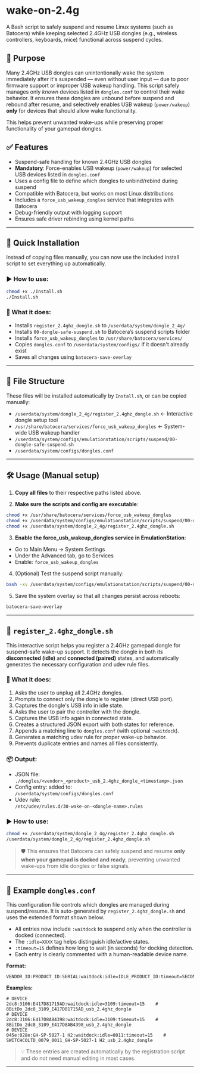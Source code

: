 # wake-on-2.4g

A Bash script to safely suspend and resume Linux systems (such as Batocera) while keeping selected 2.4GHz USB dongles (e.g., wireless controllers, keyboards, mice) functional across suspend cycles.

## 🎯 Purpose

Many 2.4GHz USB dongles can unintentionally wake the system immediately after it's suspended — even without user input — due to poor firmware support or improper USB wakeup handling. This script safely manages only *known* devices listed in `dongles.conf` to control their wake behavior. It ensures these dongles are unbound before suspend and rebound after resume, and selectively enables USB wakeup (`power/wakeup`) **only** for devices that should allow wake functionality.

This helps prevent unwanted wake-ups while preserving proper functionality of your gamepad dongles.

## ✅ Features

- Suspend-safe handling for known 2.4GHz USB dongles
- **Mandatory**: Force-enables USB wakeup (`power/wakeup`) for selected USB devices listed in `dongles.conf`
- Uses a config file to define which dongles to unbind/rebind during suspend
- Compatible with Batocera, but works on most Linux distributions
- Includes a `force_usb_wakeup_dongles` service that integrates with Batocera
- Debug-friendly output with logging support
- Ensures safe driver rebinding using kernel paths

---

## 🚀 Quick Installation

Instead of copying files manually, you can now use the included install script to set everything up automatically.

### ▶️ How to use:

```bash
chmod +x ./Install.sh
./Install.sh
```

### 🧰 What it does:

- Installs `register_2.4ghz_dongle.sh` to `/userdata/system/dongle_2_4g/`
- Installs `00-dongle-safe-suspend.sh` to Batocera’s suspend scripts folder
- Installs `force_usb_wakeup_dongles` to `/usr/share/batocera/services/`
- Copies `dongles.conf` to `/userdata/system/configs/` if it doesn't already exist
- Saves all changes using `batocera-save-overlay`

---

## 📁 File Structure

These files will be installed automatically by `Install.sh`, or can be copied manually:

- `/userdata/system/dongle_2_4g/register_2.4ghz_dongle.sh`        ← Interactive dongle setup tool
- `/usr/share/batocera/services/force_usb_wakeup_dongles`         ← System-wide USB wakeup handler
- `/userdata/system/configs/emulationstation/scripts/suspend/00-dongle-safe-suspend.sh`
- `/userdata/system/configs/dongles.conf`

---

## 🛠️ Usage (Manual setup)

1. **Copy all files** to their respective paths listed above.

2. **Make sure the scripts and config are executable**:

```bash
chmod +x /usr/share/batocera/services/force_usb_wakeup_dongles
chmod +x /userdata/system/configs/emulationstation/scripts/suspend/00-dongle-safe-suspend.sh
chmod +x /userdata/system/dongle_2_4g/register_2.4ghz_dongle.sh
```

3. **Enable the force_usb_wakeup_dongles service in EmulationStation**:

- Go to Main Menu → System Settings
- Under the Advanced tab, go to Services
- Enable: `force_usb_wakeup_dongles`

4. (Optional) Test the suspend script manually:

```bash
bash -xv /userdata/system/configs/emulationstation/scripts/suspend/00-dongle-safe-suspend.sh
```

5. Save the system overlay so that all changes persist across reboots:

```bash
batocera-save-overlay
```

---

## 🔌 `register_2.4ghz_dongle.sh`

This interactive script helps you register a 2.4GHz gamepad dongle for suspend-safe wake-up support. It detects the dongle in both its **disconnected (idle)** and **connected (paired)** states, and automatically generates the necessary configuration and udev rule files.

### 🧰 What it does:

1. Asks the user to unplug all 2.4GHz dongles.
2. Prompts to connect only the dongle to register (direct USB port).
3. Captures the dongle's USB info in idle state.
4. Asks the user to pair the controller with the dongle.
5. Captures the USB info again in connected state.
6. Creates a structured JSON export with both states for reference.
7. Appends a matching line to `dongles.conf` (with optional `:waitdock`).
8. Generates a matching udev rule for proper wake-up behavior.
9. Prevents duplicate entries and names all files consistently.

### 📦 Output:

- JSON file: `./dongles/<vendor>_<product>_usb_2.4ghz_dongle_<timestamp>.json`
- Config entry: added to:  
  `/userdata/system/configs/dongles.conf`
- Udev rule:  
  `/etc/udev/rules.d/30-wake-on-<dongle-name>.rules`

### ▶️ How to use:

```bash
chmod +x /userdata/system/dongle_2_4g/register_2.4ghz_dongle.sh
/userdata/system/dongle_2_4g/register_2.4ghz_dongle.sh
```

> 🛡️ This ensures that Batocera can safely suspend and resume **only when your gamepad is docked and ready**, preventing unwanted wake-ups from idle dongles or false signals.

---

## 🔧 Example `dongles.conf`

This configuration file controls which dongles are managed during suspend/resume. It is auto-generated by `register_2.4ghz_dongle.sh` and uses the extended format shown below.

- All entries now include `:waitdock` to suspend only when the controller is docked (connected).
- The `:idle=XXXX` tag helps distinguish idle/active states.
- `:timeout=15` defines how long to wait (in seconds) for docking detection.
- Each entry is clearly commented with a human-readable device name.

**Format:**

```
VENDOR_ID:PRODUCT_ID:SERIAL:waitdock:idle=IDLE_PRODUCT_ID:timeout=SECONDS
```

**Examples:**

```
# DEVICE
2dc8:3106:E417D81715AD:waitdock:idle=3109:timeout=15    # 8BitDo_2dc8_3109_E417D81715AD_usb_2.4ghz_dongle
# DEVICE
2dc8:3106:E417D8AB4398:waitdock:idle=3109:timeout=15    # 8BitDo_2dc8_3109_E417D8AB4398_usb_2.4ghz_dongle
# DEVICE
045e:028e:GH-SP-5027-1 H2:waitdock:idle=0011:timeout=15    # SWITCHCOLTD_0079_0011_GH-SP-5027-1 H2_usb_2.4ghz_dongle
```

> 💡 These entries are created automatically by the registration script and do not need manual editing in most cases.
---

